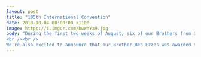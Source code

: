 ```yaml
---
layout: post
title: "105th International Convention"
date: 2018-10-04 00:00:00 +1100
image: https://i.imgur.com/bwWhYa9.jpg
body: "During the first two weeks of August, six of our Brothers from Sydney travelled to Phoenix to attend AEPi's 105th International Convention. AEPi Sydney were recognised for our contribution to the Sydney Jewish community with The Philip & Susan Cohen Jewish Communal Activity Award!
<br /><br />
We're also excited to announce that our Brother Ben Ezzes was awarded the highly prestigious Nehemiah Gitelson Medallion. Ben was selected as one of only three Brothers across AEPi internationally for his contributions to the Sydney Jewish community!"
---
```

